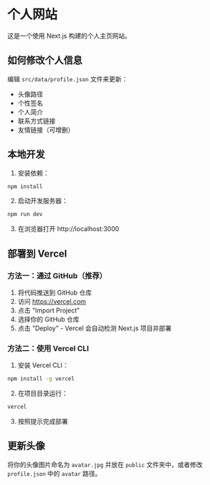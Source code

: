 
# 个人网站

这是一个使用 Next.js 构建的个人主页网站。

## 如何修改个人信息

编辑 `src/data/profile.json` 文件来更新：
- 头像路径
- 个性签名
- 个人简介
- 联系方式链接
- 友情链接（可增删）

## 本地开发

1. 安装依赖：
```bash
npm install
```

2. 启动开发服务器：
```bash
npm run dev
```

3. 在浏览器打开 http://localhost:3000

## 部署到 Vercel

### 方法一：通过 GitHub（推荐）

1. 将代码推送到 GitHub 仓库
2. 访问 https://vercel.com
3. 点击 "Import Project"
4. 选择你的 GitHub 仓库
5. 点击 "Deploy" - Vercel 会自动检测 Next.js 项目并部署

### 方法二：使用 Vercel CLI

1. 安装 Vercel CLI：
```bash
npm install -g vercel
```

2. 在项目目录运行：
```bash
vercel
```

3. 按照提示完成部署

## 更新头像

将你的头像图片命名为 `avatar.jpg` 并放在 `public` 文件夹中，或者修改 `profile.json` 中的 `avatar` 路径。


